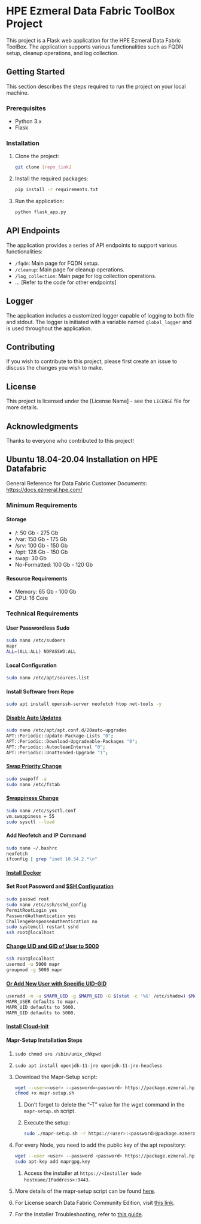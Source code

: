 # HPE Ezmeral Data Fabric ToolBox Project

This project is a Flask web application for the HPE Ezmeral Data Fabric ToolBox. The application supports various functionalities such as FQDN setup, cleanup operations, and log collection.

## Getting Started

This section describes the steps required to run the project on your local machine.

### Prerequisites

- Python 3.x
- Flask

### Installation

1. Clone the project:

   ``` bash
   git clone [repo_link]
   ```

2. Install the required packages:

   ``` bash
   pip install -r requirements.txt
   ```

3. Run the application:

   ``` bash
   python flask_app.py
   ```

## API Endpoints

The application provides a series of API endpoints to support various functionalities:

- `/fqdn`: Main page for FQDN setup.
- `/cleanup`: Main page for cleanup operations.
- `/log_collection`: Main page for log collection operations.
- ... [Refer to the code for other endpoints]

## Logger

The application includes a customized logger capable of logging to both file and stdout. The logger is initiated with a variable named `global_logger` and is used throughout the application.

## Contributing

If you wish to contribute to this project, please first create an issue to discuss the changes you wish to make.

## License

This project is licensed under the [License Name] - see the `LICENSE` file for more details.

## Acknowledgments

Thanks to everyone who contributed to this project!

## Ubuntu 18.04-20.04 Installation on HPE Datafabric

General Reference for Data Fabric Customer Documents: <https://docs.ezmeral.hpe.com/>

### Minimum Requirements

#### Storage

- /: 50 Gb - 275 Gb
- /var: 150 Gb - 175 Gb
- /srv: 100 Gb - 150 Gb
- /opt: 128 Gb - 150 Gb
- swap: 30 Gb
- No-Formatted: 100 Gb - 120 Gb

#### Resource Requirements

- Memory: 65 Gb - 100 Gb
- CPU: 16 Core

### Technical Requirements

#### User Passwordless Sudo

```bash
sudo nano /etc/sudoers
mapr
ALL=(ALL:ALL) NOPASSWD:ALL
```

#### Local Configuration

```bash
sudo nano /etc/apt/sources.list
```

#### Install Software from Repo

```bash
sudo apt install openssh-server neofetch htop net-tools -y
```

#### [Disable Auto Updates](https://linuxhint.com/disable-automatic-updates-ubuntu/)

```bash
sudo nano /etc/apt/apt.conf.d/20auto-upgrades
APT::Periodic::Update-Package-Lists "0";
APT::Periodic::Download-Upgradeable-Packages "0";
APT::Periodic::AutocleanInterval "0";
APT::Periodic::Unattended-Upgrade "1";
```

#### [Swap Priority Change](https://askubuntu.com/questions/778683/swap-priority-gets-set-to-1-on-each-boot)

```bash
sudo swapoff -a
sudo nano /etc/fstab
```

#### [Swappiness Change](https://askubuntu.com/questions/103915/how-do-i-configure-swappiness)

```bash
sudo nano /etc/sysctl.conf
vm.swappiness = 55
sudo sysctl --load
```

#### Add Neofetch and IP Command

```bash
sudo nano ~/.bashrc
neofetch
ifconfig | grep "inet 10.34.2.*\n"
```

#### [Install Docker](https://docs.docker.com/engine/install/ubuntu/)

#### Set Root Password and [SSH Configuration](https://askubuntu.com/questions/497895/permission-denied-for-rootlocalhost-for-ssh-connection)

```bash
sudo passwd root
sudo nano /etc/ssh/sshd_config
PermitRootLogin yes
PasswordAuthentication yes
ChallengeResponseAuthentication no
sudo systemctl restart sshd
ssh root@localhost
```

#### [Change UID and GID of User to 5000](https://www.cyberciti.biz/faq/linux-change-user-group-uid-gid-for-all-owned-files/#:~:text=Linux%20command%20to%20change%20UID%20and%20GID)

```bash
ssh root@localhost
usermod -u 5000 mapr
groupmod -g 5000 mapr
```

#### [Or Add New User with Specific UID-GID](https://docs.ezmeral.hpe.com/datafabric-customer-managed/73/AdvancedInstallation/c_install_prerequisites.html#:~:text=Chrome-,Cluster%20Admin%20User%20Requirements,-The%20installation%20process)

```bash
useradd -m -u $MAPR_UID -g $MAPR_GID -G $(stat -c '%G' /etc/shadow) $MAPR_USER
MAPR_USER defaults to mapr.
MAPR_UID defaults to 5000.
MAPR_GID defaults to 5000.
```

#### [Install Cloud-Init](https://www.ibm.com/docs/pt/powervc/1.4.4?topic=linux-installing-configuring-cloud-init-ubuntu)

#### Mapr-Setup Installation Steps

1. `sudo chmod u+s /sbin/unix_chkpwd`
2. `sudo apt install openjdk-11-jre openjdk-11-jre-headless`
3. Download the Mapr-Setup script:

    ```bash
    wget --user=<user> --password=<password> https://package.ezmeral.hpe.com/releases/installer/mapr-setup.sh
    chmod +x mapr-setup.sh
    ```

      1. Don’t forget to delete the “-T” value for the wget command in the `mapr-setup.sh` script.
      2. Execute the setup:

            ```bash
            sudo ./mapr-setup.sh -r https://<user>:<password>@package.ezmeral.hpe.com/releases/
            ```

4. For every Node, you need to add the public key of the apt repository:

   ```bash
   wget --user <user> --password <password> https://package.ezmeral.hpe.com/releases/installer/ubuntu/pub/maprgpg.key
   sudo apt-key add maprgpg.key
   ```

   1. Access the installer at `https://<Installer Node hostname/IPaddress>:9443`.

5. More details of the mapr-setup script can be found [here](https://docs.ezmeral.hpe.com/datafabric-customer-managed/73/AdvancedInstallation/c_installer_how_it_works.html).
6. For License search Data Fabric Community Edition, visit [this link](https://myenterpriselicense.hpe.com/cwp-ui/software).
7. For the Installer Troubleshooting, refer to [this guide](https://docs.ezmeral.hpe.com/datafabric-customer-managed/73/AdvancedInstallation/troubleshooting_mapr_installer.html).
